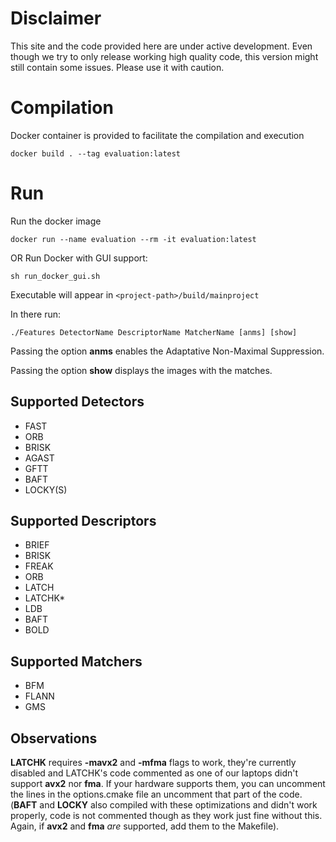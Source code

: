 
# Disclaimer
This site and the code provided here are under active development. Even though we try to only release working high quality code, this version might still contain some issues. Please use it with caution.

# Compilation
Docker container is provided to facilitate the compilation and execution

```
docker build . --tag evaluation:latest
```

# Run

Run the docker image
```
docker run --name evaluation --rm -it evaluation:latest
```

OR Run Docker with GUI support:
```
sh run_docker_gui.sh
```

Executable will appear in `<project-path>/build/mainproject`

In there run:

`./Features DetectorName DescriptorName MatcherName [anms] [show]`

Passing the option **anms** enables the Adaptative Non-Maximal Suppression.

Passing the option **show** displays the images with the matches.

## Supported Detectors
- FAST
- ORB
- BRISK
- AGAST
- GFTT
- BAFT
- LOCKY(S)

## Supported Descriptors
- BRIEF
- BRISK
- FREAK
- ORB
- LATCH
- LATCHK\*
- LDB
- BAFT
- BOLD

## Supported Matchers ###
- BFM
- FLANN
- GMS

## Observations ###

**LATCHK** requires **-mavx2** and **-mfma** flags to work, they're currently disabled and
LATCHK's code commented as one of our laptops didn't support **avx2** nor **fma**. If
your hardware supports them, you can uncomment the lines in the options.cmake file an uncomment
that part of the code. (**BAFT** and **LOCKY** also compiled with these optimizations
and didn't work properly, code is not commented though as they work just fine
without this. Again, if **avx2** and **fma** *are* supported, add them to the Makefile).
